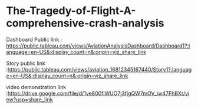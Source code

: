 # The-Tragedy-of-Flight-A-comprehensive-crash-analysis


Dashboard Public link : https://public.tableau.com/views/AviationAnalysisDashboard/Dashboard1?:language=en-US&:display_count=n&:origin=viz_share_link

Story public link :https://public.tableau.com/views/aviation_16812345167440/Story1?:language=en-US&:display_count=n&:origin=viz_share_link

video demonstration link :https://drive.google.com/file/d/1ve800fiWUO7j3fjgQW7mOV_iw47FhBXr/view?usp=share_link
